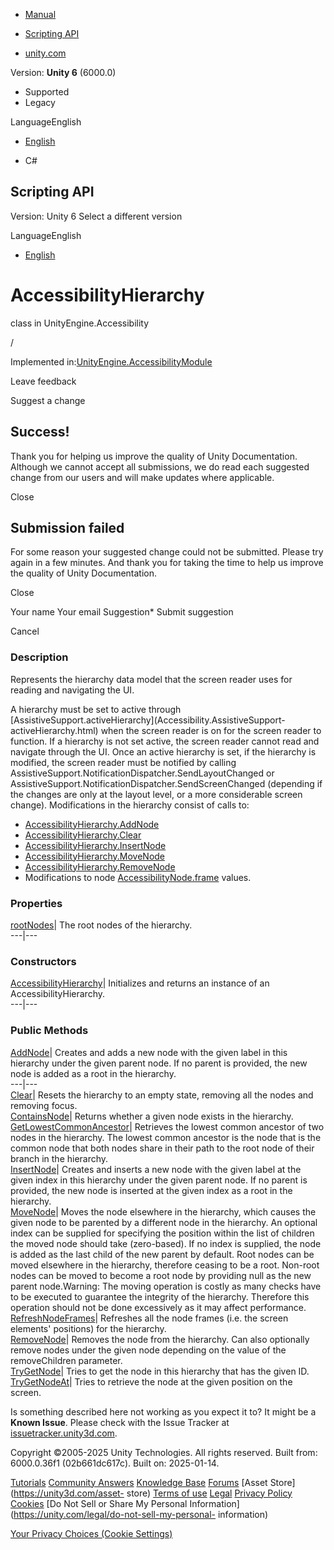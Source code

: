 [ ]()

  * [Manual](../Manual/index.html)
  * [Scripting API](../ScriptReference/index.html)

  * [unity.com](https://unity.com/)

Version: **Unity 6** (6000.0)

  * Supported
  * Legacy

LanguageEnglish

  * [English]()

  * C#

[ ](https://docs.unity3d.com)

## Scripting API

Version: Unity 6 Select a different version

LanguageEnglish

  * [English]()

# AccessibilityHierarchy

class in UnityEngine.Accessibility

/

Implemented
in:[UnityEngine.AccessibilityModule](UnityEngine.AccessibilityModule.html)

Leave feedback

Suggest a change

## Success!

Thank you for helping us improve the quality of Unity Documentation. Although
we cannot accept all submissions, we do read each suggested change from our
users and will make updates where applicable.

Close

## Submission failed

For some reason your suggested change could not be submitted. Please <a>try
again</a> in a few minutes. And thank you for taking the time to help us
improve the quality of Unity Documentation.

Close

Your name Your email Suggestion* Submit suggestion

Cancel

[ ]()

### Description

Represents the hierarchy data model that the screen reader uses for reading
and navigating the UI.

A hierarchy must be set to active through
[AssistiveSupport.activeHierarchy](Accessibility.AssistiveSupport-
activeHierarchy.html) when the screen reader is on for the screen reader to
function. If a hierarchy is not set active, the screen reader cannot read and
navigate through the UI. Once an active hierarchy is set, if the hierarchy is
modified, the screen reader must be notified by calling
AssistiveSupport.NotificationDispatcher.SendLayoutChanged or
AssistiveSupport.NotificationDispatcher.SendScreenChanged (depending if the
changes are only at the layout level, or a more considerable screen change).
Modifications in the hierarchy consist of calls to:

  * [AccessibilityHierarchy.AddNode](Accessibility.AccessibilityHierarchy.AddNode.html)
  * [AccessibilityHierarchy.Clear](Accessibility.AccessibilityHierarchy.Clear.html)
  * [AccessibilityHierarchy.InsertNode](Accessibility.AccessibilityHierarchy.InsertNode.html)
  * [AccessibilityHierarchy.MoveNode](Accessibility.AccessibilityHierarchy.MoveNode.html)
  * [AccessibilityHierarchy.RemoveNode](Accessibility.AccessibilityHierarchy.RemoveNode.html)
  * Modifications to node [AccessibilityNode.frame](Accessibility.AccessibilityNode-frame.html) values.

### Properties

[rootNodes](Accessibility.AccessibilityHierarchy-rootNodes.html)|  The root
nodes of the hierarchy.  
---|---  
  
### Constructors

[AccessibilityHierarchy](Accessibility.AccessibilityHierarchy-ctor.html)|
Initializes and returns an instance of an AccessibilityHierarchy.  
---|---  
  
### Public Methods

[AddNode](Accessibility.AccessibilityHierarchy.AddNode.html)|  Creates and
adds a new node with the given label in this hierarchy under the given parent
node. If no parent is provided, the new node is added as a root in the
hierarchy.  
---|---  
[Clear](Accessibility.AccessibilityHierarchy.Clear.html)|  Resets the
hierarchy to an empty state, removing all the nodes and removing focus.  
[ContainsNode](Accessibility.AccessibilityHierarchy.ContainsNode.html)|
Returns whether a given node exists in the hierarchy.  
[GetLowestCommonAncestor](Accessibility.AccessibilityHierarchy.GetLowestCommonAncestor.html)|
Retrieves the lowest common ancestor of two nodes in the hierarchy. The lowest
common ancestor is the node that is the common node that both nodes share in
their path to the root node of their branch in the hierarchy.  
[InsertNode](Accessibility.AccessibilityHierarchy.InsertNode.html)|  Creates
and inserts a new node with the given label at the given index in this
hierarchy under the given parent node. If no parent is provided, the new node
is inserted at the given index as a root in the hierarchy.  
[MoveNode](Accessibility.AccessibilityHierarchy.MoveNode.html)|  Moves the
node elsewhere in the hierarchy, which causes the given node to be parented by
a different node in the hierarchy. An optional index can be supplied for
specifying the position within the list of children the moved node should take
(zero-based). If no index is supplied, the node is added as the last child of
the new parent by default. Root nodes can be moved elsewhere in the hierarchy,
therefore ceasing to be a root. Non-root nodes can be moved to become a root
node by providing null as the new parent node.Warning: The moving operation is
costly as many checks have to be executed to guarantee the integrity of the
hierarchy. Therefore this operation should not be done excessively as it may
affect performance.  
[RefreshNodeFrames](Accessibility.AccessibilityHierarchy.RefreshNodeFrames.html)|
Refreshes all the node frames (i.e. the screen elements' positions) for the
hierarchy.  
[RemoveNode](Accessibility.AccessibilityHierarchy.RemoveNode.html)|  Removes
the node from the hierarchy. Can also optionally remove nodes under the given
node depending on the value of the removeChildren parameter.  
[TryGetNode](Accessibility.AccessibilityHierarchy.TryGetNode.html)|  Tries to
get the node in this hierarchy that has the given ID.  
[TryGetNodeAt](Accessibility.AccessibilityHierarchy.TryGetNodeAt.html)|  Tries
to retrieve the node at the given position on the screen.  
  
Is something described here not working as you expect it to? It might be a
**Known Issue**. Please check with the Issue Tracker at
[issuetracker.unity3d.com](https://issuetracker.unity3d.com).

Copyright ©2005-2025 Unity Technologies. All rights reserved. Built from:
6000.0.36f1 (02b661dc617c). Built on: 2025-01-14.

[Tutorials](https://unity3d.com/learn) [Community
Answers](https://answers.unity3d.com) [Knowledge
Base](https://support.unity3d.com/hc/en-us)
[Forums](https://forum.unity3d.com) [Asset Store](https://unity3d.com/asset-
store) [Terms of use](https://docs.unity3d.com/Manual/TermsOfUse.html)
[Legal](https://unity.com/legal) [Privacy
Policy](https://unity.com/legal/privacy-policy)
[Cookies](https://unity.com/legal/cookie-policy) [Do Not Sell or Share My
Personal Information](https://unity.com/legal/do-not-sell-my-personal-
information)

[Your Privacy Choices (Cookie Settings)](javascript:void\(0\);)

